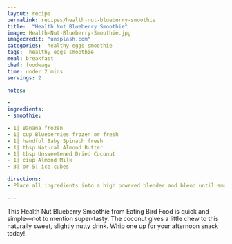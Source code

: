 ```yaml
---
layout: recipe
permalink: recipes/health-nut-blueberry-smoothie
title:  "Health Nut Blueberry Smoothie"
image: Health-Nut-Blueberry-Smoothie.jpg
imagecredit: "unsplash.com"
categories:  healthy eggs smoothie
tags:  healthy eggs smoothie
meal: breakfast
chef: foodwage
time: under 2 mins
servings: 2

notes:

- 
ingredients:
- smoothie:

- 1| Banana frozen
- 1| cup Blueberries frozen or fresh
- 1| handful Baby Spinach fresh
- 1| tbsp Natural Almond Butter
- 1| tbsp Unsweetened Dried Coconut
- 1| ciup Almond Milk
- 3| or 5| ice cubes

directions:
- Place all ingredients into a high powered blender and blend until smooth. If the smoothie is too thick, add a little more almond milk to get the consistency you like. Pour into a glass and enjoy.

---
```


This Health Nut Blueberry Smoothie from Eating Bird Food is quick and simple—not to mention super-tasty. The coconut gives a little chew to this naturally sweet, slightly nutty drink. Whip one up for your afternoon snack today!
